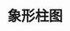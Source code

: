# 象形柱图

<script setup>
    let data=[{name:'象形柱图',code:'AnChartPictographBar'},{name:'象形柱图2',code:'AnChartPictographBar2'}]
</script>

<element :data="data"></element>
